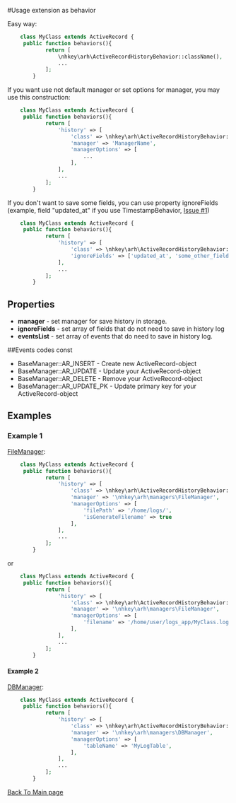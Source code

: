 #Usage extension as behavior

Easy way:
 
```php
    class MyClass extends ActiveRecord {
     public function behaviors(){
            return [
                \nhkey\arh\ActiveRecordHistoryBehavior::className(),
                ...
            ];
        }
```

If you want use not default manager or set options for manager, you may use this construction: 

```php
    class MyClass extends ActiveRecord {
     public function behaviors(){
            return [
                'history' => [
                    'class' => \nhkey\arh\ActiveRecordHistoryBehavior::className(),
                    'manager' => 'ManagerName',
                    'managerOptions' => [
                        ...
                    ],
                ],
                ...
            ];
        }
```

If you don't want to save some fields, you can use property ignoreFields (example, field "updated_at" if you use TimestampBehavior, [Issue #1](https://github.com/nhkey/yii2-activerecord-history/issues/1))

```php
    class MyClass extends ActiveRecord {
     public function behaviors(){
            return [
                'history' => [
                    'class' => \nhkey\arh\ActiveRecordHistoryBehavior::className(),
                    'ignoreFields' => ['updated_at', 'some_other_field'],
                ],
                ...
            ];
        }
```

## Properties

- **manager** - set manager for save history in storage.
- **ignoreFields** - set array of fields that do not need to save in history log
- **eventsList** - set array of events that do need to save in history log. 

##Events codes const
- BaseManager::AR_INSERT - Create new ActiveRecord-object 
- BaseManager::AR_UPDATE - Update your ActiveRecord-object 
- BaseManager::AR_DELETE - Remove your ActiveRecord-object 
- BaseManager::AR_UPDATE_PK - Update primary key for your ActiveRecord-object 

## Examples

### Example 1

[FileManager](https://github.com/nhkey/yii2-activerecord-history/blob/master/docs/en/managers.md#filemanager): 

```php
    class MyClass extends ActiveRecord {
     public function behaviors(){
            return [
                'history' => [
                    'class' => \nhkey\arh\ActiveRecordHistoryBehavior::className(),
                    'manager' => '\nhkey\arh\managers\FileManager',
                    'managerOptions' => [
                        'filePath' => '/home/logs/',
                        'isGenerateFilename' => true
                    ],
                ],
                ...
            ];
        }
```
or

```php
    class MyClass extends ActiveRecord {
     public function behaviors(){
            return [
                'history' => [
                    'class' => \nhkey\arh\ActiveRecordHistoryBehavior::className(),
                    'manager' => '\nhkey\arh\managers\FileManager',
                    'managerOptions' => [
                        'filename' => '/home/user/logs_app/MyClass.log',
                    ],
                ],
                ...
            ];
        }
```



#### Example 2

[DBManager](https://github.com/nhkey/yii2-activerecord-history/blob/master/docs/en/managers.md#dbmanager): 

```php
    class MyClass extends ActiveRecord {
     public function behaviors(){
            return [
                'history' => [
                    'class' => \nhkey\arh\ActiveRecordHistoryBehavior::className(),
                    'manager' => '\nhkey\arh\managers\DBManager',
                    'managerOptions' => [
                        'tableName' => 'MyLogTable',
                    ],
                ],
                ...
            ];
        }
```


[Back To Main page](https://github.com/nhkey/yii2-activerecord-history/blob/master/README.md)
